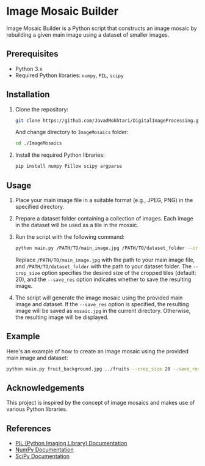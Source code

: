 # Image Mosaic Builder

Image Mosaic Builder is a Python script that constructs an image mosaic by rebuilding a given main image using a dataset of smaller images.

## Prerequisites

- Python 3.x
- Required Python libraries: `numpy`, `PIL`, `scipy`

## Installation

1. Clone the repository:

   ```bash
   git clone https://github.com/JavadMokhtari/DigitalImageProcessing.git
   ```
   And change directory to `ImageMosaics` folder:

   ```bash
   cd ./ImageMosaics
   ```
2. Install the required Python libraries:

   ```bash
   pip install numpy Pillow scipy argparse
   ```

## Usage

1. Place your main image file in a suitable format (e.g., JPEG, PNG) in the specified directory.

2. Prepare a dataset folder containing a collection of images. Each image in the dataset will be used as a tile in the mosaic.

3. Run the script with the following command:

   ```bash
   python main.py /PATH/TO/main_image.jpg /PATH/TO/dataset_folder --crop_size 15 --save_res False
   ```

   Replace `/PATH/TO/main_image.jpg` with the path to your main image file, and `/PATH/TO/dataset_folder` with the path to your dataset folder. The `--crop_size` option specifies the desired size of the cropped tiles (default: 20), and the `--save_res` option indicates whether to save the resulting image.

4. The script will generate the image mosaic using the provided main image and dataset. If the `--save_res` option is specified, the resulting image will be saved as `mosaic.jpg` in the current directory. Otherwise, the resulting image will be displayed.

## Example

Here's an example of how to create an image mosaic using the provided main image and dataset:

```bash
python main.py fruit_background.jpg ../fruits --crop_size 20 --save_res True
```


## Acknowledgements

This project is inspired by the concept of image mosaics and makes use of various Python libraries.

## References

- [PIL (Python Imaging Library) Documentation](https://pillow.readthedocs.io/)
- [NumPy Documentation](https://numpy.org/doc/)
- [SciPy Documentation](https://docs.scipy.org/doc/)
